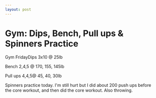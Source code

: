 ```yaml
---
layout: post
---
```


Gym: Dips, Bench, Pull ups & Spinners Practice
==============================================

Gym FridayDips 3x10 @ 25lb

Bench 2,4,5 @ 170, 155, 145lb

Pull ups 4,4,5@ 45, 40, 30lb

Spinners practice today. I&#39;m still hurt but I did about 200 push ups before the core workout, and then did the core workout. Also throwing.
